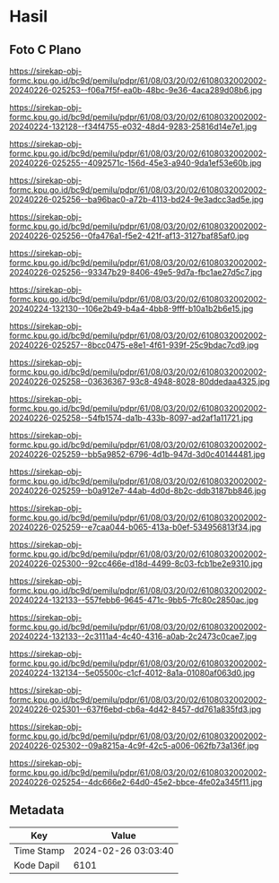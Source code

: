 # Hasil

## Foto C Plano

https://sirekap-obj-formc.kpu.go.id/bc9d/pemilu/pdpr/61/08/03/20/02/6108032002002-20240226-025253--f06a7f5f-ea0b-48bc-9e36-4aca289d08b6.jpg

https://sirekap-obj-formc.kpu.go.id/bc9d/pemilu/pdpr/61/08/03/20/02/6108032002002-20240224-132128--f34f4755-e032-48d4-9283-25816d14e7e1.jpg

https://sirekap-obj-formc.kpu.go.id/bc9d/pemilu/pdpr/61/08/03/20/02/6108032002002-20240226-025255--4092571c-156d-45e3-a940-9da1ef53e60b.jpg

https://sirekap-obj-formc.kpu.go.id/bc9d/pemilu/pdpr/61/08/03/20/02/6108032002002-20240226-025256--ba96bac0-a72b-4113-bd24-9e3adcc3ad5e.jpg

https://sirekap-obj-formc.kpu.go.id/bc9d/pemilu/pdpr/61/08/03/20/02/6108032002002-20240226-025256--0fa476a1-f5e2-421f-af13-3127baf85af0.jpg

https://sirekap-obj-formc.kpu.go.id/bc9d/pemilu/pdpr/61/08/03/20/02/6108032002002-20240226-025256--93347b29-8406-49e5-9d7a-fbc1ae27d5c7.jpg

https://sirekap-obj-formc.kpu.go.id/bc9d/pemilu/pdpr/61/08/03/20/02/6108032002002-20240224-132130--106e2b49-b4a4-4bb8-9fff-b10a1b2b6e15.jpg

https://sirekap-obj-formc.kpu.go.id/bc9d/pemilu/pdpr/61/08/03/20/02/6108032002002-20240226-025257--8bcc0475-e8e1-4f61-939f-25c9bdac7cd9.jpg

https://sirekap-obj-formc.kpu.go.id/bc9d/pemilu/pdpr/61/08/03/20/02/6108032002002-20240226-025258--03636367-93c8-4948-8028-80ddedaa4325.jpg

https://sirekap-obj-formc.kpu.go.id/bc9d/pemilu/pdpr/61/08/03/20/02/6108032002002-20240226-025258--54fb1574-da1b-433b-8097-ad2af1a11721.jpg

https://sirekap-obj-formc.kpu.go.id/bc9d/pemilu/pdpr/61/08/03/20/02/6108032002002-20240226-025259--bb5a9852-6796-4d1b-947d-3d0c40144481.jpg

https://sirekap-obj-formc.kpu.go.id/bc9d/pemilu/pdpr/61/08/03/20/02/6108032002002-20240226-025259--b0a912e7-44ab-4d0d-8b2c-ddb3187bb846.jpg

https://sirekap-obj-formc.kpu.go.id/bc9d/pemilu/pdpr/61/08/03/20/02/6108032002002-20240226-025259--e7caa044-b065-413a-b0ef-534956813f34.jpg

https://sirekap-obj-formc.kpu.go.id/bc9d/pemilu/pdpr/61/08/03/20/02/6108032002002-20240226-025300--92cc466e-d18d-4499-8c03-fcb1be2e9310.jpg

https://sirekap-obj-formc.kpu.go.id/bc9d/pemilu/pdpr/61/08/03/20/02/6108032002002-20240224-132133--557febb6-9645-471c-9bb5-7fc80c2850ac.jpg

https://sirekap-obj-formc.kpu.go.id/bc9d/pemilu/pdpr/61/08/03/20/02/6108032002002-20240224-132133--2c3111a4-4c40-4316-a0ab-2c2473c0cae7.jpg

https://sirekap-obj-formc.kpu.go.id/bc9d/pemilu/pdpr/61/08/03/20/02/6108032002002-20240224-132134--5e05500c-c1cf-4012-8a1a-01080af063d0.jpg

https://sirekap-obj-formc.kpu.go.id/bc9d/pemilu/pdpr/61/08/03/20/02/6108032002002-20240226-025301--637f6ebd-cb6a-4d42-8457-dd761a835fd3.jpg

https://sirekap-obj-formc.kpu.go.id/bc9d/pemilu/pdpr/61/08/03/20/02/6108032002002-20240226-025302--09a8215a-4c9f-42c5-a006-062fb73a136f.jpg

https://sirekap-obj-formc.kpu.go.id/bc9d/pemilu/pdpr/61/08/03/20/02/6108032002002-20240226-025254--4dc666e2-64d0-45e2-bbce-4fe02a345f11.jpg


## Metadata

| Key        | Value               |
| ---------- | ------------------- |
| Time Stamp | 2024-02-26 03:03:40 |
| Kode Dapil | 6101                |



